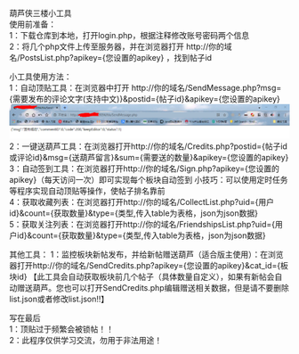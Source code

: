 葫芦侠三楼小工具  
使用前准备：  
1：下载仓库到本地，打开login.php，根据注释修改账号密码两个信息  
2：将几个php文件上传至服务器，并在浏览器打开 http://你的域名/PostsList.php?apikey={您设置的apikey} ，找到帖子id  
  
小工具使用方法：  
1：自动顶贴工具：在浏览器中打开 http://你的域名/SendMessage.php?msg={需要发布的评论文字(支持中文)}&postid={帖子id}&apikey={您设置的apikey}  
![avatar](https://raw.githubusercontent.com/xiguac/HuluxiaTools/main/2.png)   
2：一键送葫芦工具：在浏览器打开http://你的域名/Credits.php?postid={帖子id或评论id}&msg={送葫芦留言}&sum={需要送的数量}&apikey={您设置的apikey}  
3：自动签到工具：在浏览器打开http://你的域名/Sign.php?apikey={您设置的apikey}（每天访问一次）即可实现每个板块自动签到
小技巧：可以使用定时任务等程序实现自动顶贴等操作，使帖子排名靠前  
4：获取收藏列表：在浏览器打开http://你的域名/CollectList.php?uid={用户id}&count={获取数量}&type={类型,传入table为表格，json为json数据}  
5：获取关注列表：在浏览器打开http://你的域名/FriendshipsList.php?uid={用户id}&count={获取数量}&type={类型,传入table为表格，json为json数据}  
  
其他工具：
1：监控板块新帖发布，并给新帖赠送葫芦（适合版主使用）：在浏览器打开http://你的域名/SendCredits.php?apikey={您设置的apikey}&cat_id={板块id}
【此工具会自动获取板块前几个帖子（具体数量自定义），如果有新帖会自动赠送葫芦。您也可以打开SendCredits.php编辑赠送相关数据，但是请不要删除list.json或者修改list.json!!】
  
写在最后   
1：顶贴过于频繁会被锁帖！！  
2：此程序仅供学习交流，勿用于非法用途！
